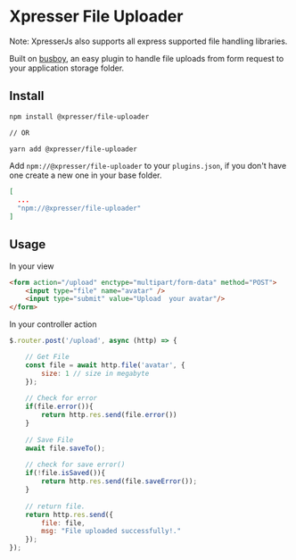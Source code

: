 # Xpresser File Uploader
Note: XpresserJs also supports all express supported file handling libraries.

Built on [busboy](https://npmjs.com/package/busboy), an easy plugin to handle file uploads from form request to your application storage folder.


## Install
```sh
npm install @xpresser/file-uploader

// OR

yarn add @xpresser/file-uploader
```

Add `npm://@xpresser/file-uploader` to your `plugins.json`,  if you don't have one create a new one in your base folder.
```json
[
  ...
  "npm://@xpresser/file-uploader"
]
```

## Usage
In your view
```html
<form action="/upload" enctype="multipart/form-data" method="POST">
    <input type="file" name="avatar" />
    <input type="submit" value="Upload  your avatar"/>
</form>
```
In your controller action

```javascript
$.router.post('/upload', async (http) => {

    // Get File
    const file = await http.file('avatar', {
        size: 1 // size in megabyte
    });
    
    // Check for error
    if(file.error()){
        return http.res.send(file.error())
    }
    
    // Save File
    await file.saveTo();
    
    // check for save error()
    if(!file.isSaved()){
        return http.res.send(file.saveError());
    }
    
    // return file.
    return http.res.send({
        file: file,
        msg: "File uploaded successfully!."   
    });
});
```
